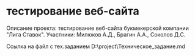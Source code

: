 # тестирование веб-сайта 

Описание проекта: тестирование веб-сайта букмекерской компании "Лига Ставок".
Участники: Милюков А.Д., Брагин А.А., Соколов Д.С.

Ссылка на файл с тех.заданием D:\project\Техническое_задание.md
